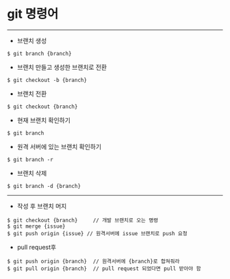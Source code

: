# git 명령어
-------------------------------------------------------------------------------

* 브랜치 생성
```
$ git branch {branch}
```

* 브랜치 만들고 생성한 브랜치로 전환
```
$ git checkout -b {branch}
```

* 브랜치 전환
```
$ git checkout {branch}
```

* 현재 브랜치 확인하기
```
$ git branch
```

* 원격 서버에 있는 브랜치 확인하기
```
$ git branch -r
```

* 브랜치 삭제
```
$ git branch -d {branch}
```

-------
* 작성 후 브랜치 머지
```
$ git checkout {branch} 	// 개발 브랜치로 오는 명령
$ git merge {issue}
$ git push origin {issue} // 원격서버에 issue 브랜치로 push 요청
```

* pull request후
```
$ git push origin {branch}  // 원격서버에 {branch}로 합쳐줘라
$ git pull origin {branch}  // pull request 되었다면 pull 받아야 함 
```